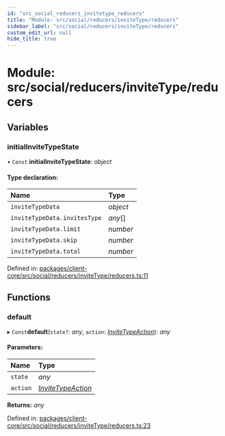 ```yaml
---
id: "src_social_reducers_invitetype_reducers"
title: "Module: src/social/reducers/inviteType/reducers"
sidebar_label: "src/social/reducers/inviteType/reducers"
custom_edit_url: null
hide_title: true
---
```


# Module: src/social/reducers/inviteType/reducers

## Variables

### initialInviteTypeState

• `Const` **initialInviteTypeState**: *object*

#### Type declaration:

| Name | Type |
| :------ | :------ |
| `inviteTypeData` | *object* |
| `inviteTypeData.invitesType` | *any*[] |
| `inviteTypeData.limit` | *number* |
| `inviteTypeData.skip` | *number* |
| `inviteTypeData.total` | *number* |

Defined in: [packages/client-core/src/social/reducers/inviteType/reducers.ts:11](https://github.com/xr3ngine/xr3ngine/blob/7e8e151f1/packages/client-core/src/social/reducers/inviteType/reducers.ts#L11)

## Functions

### default

▸ `Const`**default**(`state?`: *any*, `action`: [*InviteTypeAction*](src_social_reducers_invitetype_actions.md#invitetypeaction)): *any*

#### Parameters:

| Name | Type |
| :------ | :------ |
| `state` | *any* |
| `action` | [*InviteTypeAction*](src_social_reducers_invitetype_actions.md#invitetypeaction) |

**Returns:** *any*

Defined in: [packages/client-core/src/social/reducers/inviteType/reducers.ts:23](https://github.com/xr3ngine/xr3ngine/blob/7e8e151f1/packages/client-core/src/social/reducers/inviteType/reducers.ts#L23)

